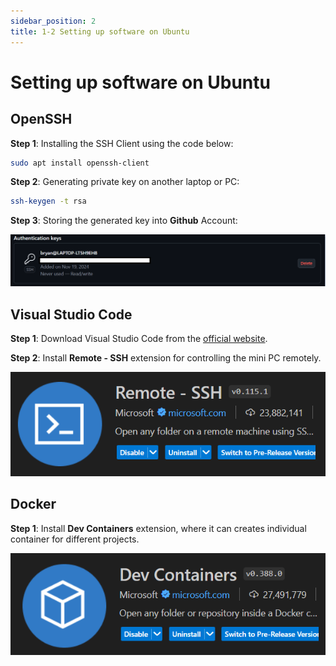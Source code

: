 ```yaml
---
sidebar_position: 2
title: 1-2 Setting up software on Ubuntu
---
```


# Setting up software on Ubuntu

## OpenSSH
**Step 1**: Installing the SSH Client using the code below:
```bash
sudo apt install openssh-client
```
**Step 2**: Generating private key on another laptop or PC:
```bash
ssh-keygen -t rsa
```

**Step 3**: Storing the generated key into **Github** Account:

![SSH Key](../img/SSH_Key.PNG)

## Visual Studio Code
**Step 1**: Download Visual Studio Code from the [official website](https://code.visualstudio.com/).

**Step 2**: Install **Remote - SSH** extension for controlling the mini PC remotely.

![RemoteSSH](../img/RemoteSSH.PNG)

## Docker
**Step 1**: Install **Dev Containers** extension, where it can creates individual container for different projects.

![Container](../img/Container.PNG)